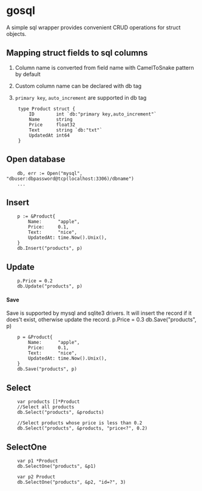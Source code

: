 # gosql

A simple sql wrapper provides convenient CRUD operations for struct objects.
 
## Mapping struct fields to sql columns
1. Column name is converted from field name with CamelToSnake pattern by default
1. Custom column name can be declared with db tag 
1. `primary key`, `auto_increment` are supported in db tag

        type Product struct {
    	    ID        int `db:"primary key,auto_increment"`
    	    Name      string
    	    Price     float32
    	    Text      string `db:"txt"`
    	    UpdatedAt int64
        }

## Open database

    	db, err := Open("mysql", "dbuser:dbpassword@tcp(localhost:3306)/dbname")
    	...

## Insert

        p := &Product{
            Name:      "apple",
            Price:     0.1,
            Text:      "nice",
            UpdatedAt: time.Now().Unix(),
        }
        db.Insert("products", p)
        
## Update

        p.Price = 0.2
        db.Update("products", p)
        
#### Save
Save is supported by mysql and sqlite3 drivers. It will insert the record if it does't exist, otherwise update the record.
        p.Price = 0.3
        db.Save("products", p)
        
        p = &Product{
            Name:      "apple",
            Price:     0.1,
            Text:      "nice",
            UpdatedAt: time.Now().Unix(),
        }
        db.Save("products", p)
        
## Select

        var products []*Product
        //Select all products
        db.Select("products", &products)
        
        //Select products whose price is less than 0.2
        db.Select("products", &products, "price<?", 0.2)
        
## SelectOne

        var p1 *Product
        db.SelectOne("products", &p1)
     
        var p2 Product
        db.SelectOne("products", &p2, "id=?", 3)
        